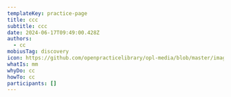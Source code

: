 ```yaml
---
templateKey: practice-page
title: ccc
subtitle: ccc
date: 2024-06-17T09:49:00.428Z
authors:
  - cc
mobiusTag: discovery
icon: https://github.com/openpracticelibrary/opl-media/blob/master/images/Needs%20an%20Image.png?raw=true
whatIs: m﻿m
whyDo: c﻿c
howTo: c﻿c
participants: []
---
```

